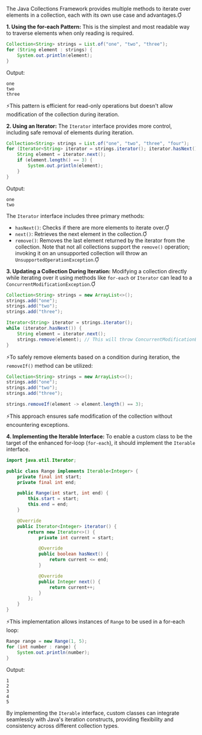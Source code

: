 The Java Collections Framework provides multiple methods to iterate over elements in a collection, each with its own use case and advantages.

**1. Using the for-each Pattern:**
This is the simplest and most readable way to traverse elements when only reading is required.


```java
Collection<String> strings = List.of("one", "two", "three");
for (String element : strings) {
    System.out.println(element);
}
```

Output:
```
one
two
three
```

⚡This pattern is efficient for read-only operations but doesn't allow modification of the collection during iteration.

**2. Using an Iterator:**
The `Iterator` interface provides more control, including safe removal of elements during iteration.


```java
Collection<String> strings = List.of("one", "two", "three", "four");
for (Iterator<String> iterator = strings.iterator(); iterator.hasNext();) {
    String element = iterator.next();
    if (element.length() == 3) {
        System.out.println(element);
    }
}
```
Output:
```
one
two
```

The `Iterator` interface includes three primary methods:

- `hasNext()`: Checks if there are more elements to iterate over.
- `next()`: Retrieves the next element in the collection.
- `remove()`: Removes the last element returned by the iterator from the collection. Note that not all collections support the `remove()` operation; invoking it on an unsupported collection will throw an `UnsupportedOperationException`.

**3. Updating a Collection During Iteration:**
Modifying a collection directly while iterating over it using methods like `for-each` or `Iterator` can lead to a `ConcurrentModificationException`.


```java
Collection<String> strings = new ArrayList<>();
strings.add("one");
strings.add("two");
strings.add("three");

Iterator<String> iterator = strings.iterator();
while (iterator.hasNext()) {
    String element = iterator.next();
    strings.remove(element); // This will throw ConcurrentModificationException
}
```

⚡To safely remove elements based on a condition during iteration, the `removeIf()` method can be utilized:


```java
Collection<String> strings = new ArrayList<>();
strings.add("one");
strings.add("two");
strings.add("three");

strings.removeIf(element -> element.length() == 3);
```

⚡This approach ensures safe modification of the collection without encountering exceptions.

**4. Implementing the Iterable Interface:**
To enable a custom class to be the target of the enhanced for-loop (`for-each`), it should implement the `Iterable` interface.


```java
import java.util.Iterator;

public class Range implements Iterable<Integer> {
    private final int start;
    private final int end;

    public Range(int start, int end) {
        this.start = start;
        this.end = end;
    }

    @Override
    public Iterator<Integer> iterator() {
        return new Iterator<>() {
            private int current = start;

            @Override
            public boolean hasNext() {
                return current <= end;
            }

            @Override
            public Integer next() {
                return current++;
            }
        };
    }
}
```

⚡This implementation allows instances of `Range` to be used in a for-each loop:


```java
Range range = new Range(1, 5);
for (int number : range) {
    System.out.println(number);
}
```

Output:
```
1
2
3
4
5
```

By implementing the `Iterable` interface, custom classes can integrate seamlessly with Java's iteration constructs, providing flexibility and consistency across different collection types.
